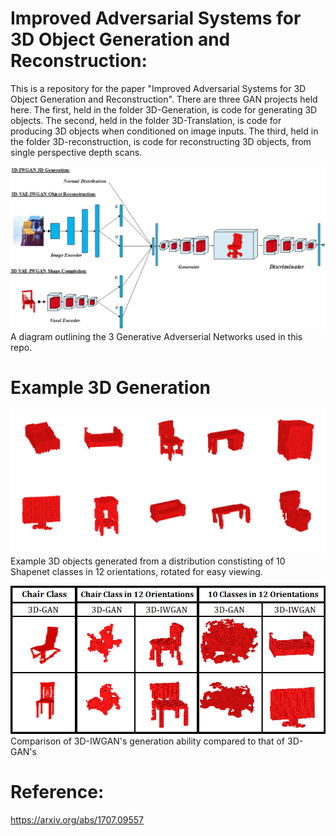 # Improved Adversarial Systems for 3D Object Generation and Reconstruction:
This is a repository for the paper "Improved Adversarial Systems for 3D Object Generation and Reconstruction". 
There are three GAN projects held here. The first, held in the folder 3D-Generation, is code for generating 
3D objects. The second, held in the folder 3D-Translation, is code for producing 3D objects when 
conditioned on image inputs. The third, held in the folder 3D-reconstruction, is code for reconstructing 
3D objects, from single perspective depth scans. 



![Diagram](imgs/Diagram4.png?raw=true "Title")
A diagram outlining the 3 Generative Adverserial Networks used in this repo. 

# Example 3D Generation 


![AllClasses](imgs/IWGAN_all_classes2.png?raw=true "Title")
Example 3D objects generated from a distribution constisting of 10 Shapenet classes in 12 orientations, rotated for easy viewing. 


![Comparison](imgs/Comparison3.png?raw=true "Title")
Comparison of 3D-IWGAN's generation ability compared to that of 3D-GAN's

# Reference:
https://arxiv.org/abs/1707.09557
